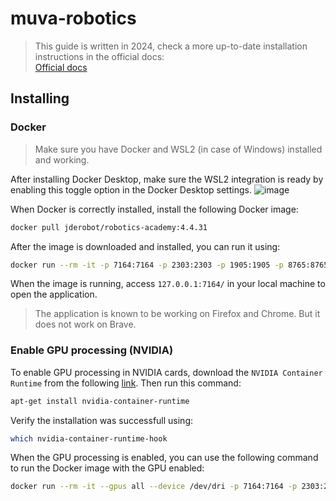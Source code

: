 # muva-robotics

> This guide is written in 2024, check a more up-to-date installation instructions in the official docs: \
> [Official docs](https://jderobot.github.io/RoboticsAcademy/user_guide/)

## Installing

### Docker
> Make sure you have Docker and WSL2 (in case of Windows) installed and working.

After installing Docker Desktop, make sure the WSL2 integration is ready by enabling this toggle option in the Docker Desktop settings.
![image](https://github.com/Dokest/muva-robotics/assets/35165785/2eb46b97-a4ab-4337-a67f-20d92310922a)


When Docker is correctly installed, install the following Docker image:
```bash
docker pull jderobot/robotics-academy:4.4.31
```

After the image is downloaded and installed, you can run it using:

```bash
docker run --rm -it -p 7164:7164 -p 2303:2303 -p 1905:1905 -p 8765:8765 -p 6080:6080 -p 1108:1108 -p 7163:7163 jderobot/robotics-academy:4.4.31
```

When the image is running, access `127.0.0.1:7164/` in your local machine to open the application.
> The application is known to be working on Firefox and Chrome. But it does not work on Brave.

### Enable GPU processing (NVIDIA)
To enable GPU processing in NVIDIA cards, download the `NVIDIA Container Runtime` from the following [link](https://nvidia.github.io/nvidia-container-runtime/).
Then run this command:

```bash
apt-get install nvidia-container-runtime
```

Verify the installation was successfull using:

```bash
which nvidia-container-runtime-hook
```

When the GPU processing is enabled, you can use the following command to run the Docker image with the GPU enabled:

```bash
docker run --rm -it --gpus all --device /dev/dri -p 7164:7164 -p 2303:2303 -p 1905:1905 -p 8765:8765 -p 6080:6080 -p 1108:1108 -p 7163:7163 jderobot/robotics-academy:4.4.31
```

